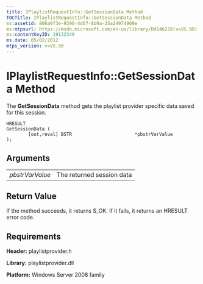 ```yaml
---
title: IPlaylistRequestInfo::GetSessionData Method
TOCTitle: IPlaylistRequestInfo::GetSessionData Method
ms:assetid: 806a9f3e-9390-4d67-8b9a-25a24974969e
ms:mtpsurl: https://msdn.microsoft.com/en-us/library/Dd146278(v=VS.90)
ms:contentKeyID: 19132349
ms.date: 05/02/2012
mtps_version: v=VS.90
---
```


# IPlaylistRequestInfo::GetSessionData Method

The **GetSessionData** method gets the playlist provider specific data saved for this session.

    HRESULT
    GetSessionData (
            [out,reval] BSTR                       *pbstrVarValue
    );

## Arguments

|||
|--- |--- |
|*pbstrVarValue*|The returned session data|


## Return Value

If the method succeeds, it returns S\_OK. If it fails, it returns an HRESULT error code.

## Requirements

**Header:** playlistprovider.h

**Library:** playlistprovider.dll

**Platform:** Windows Server 2008 family

